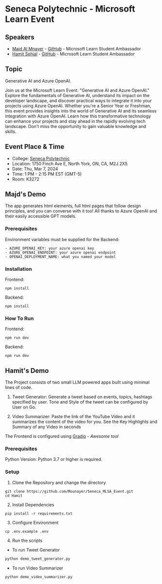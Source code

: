 # Seneca Polytechnic - Microsoft Learn Event

## Speakers

- [Majd Al Mnayer](https://mvp.microsoft.com/en-US/studentambassadors/profile/a9c7e159-8323-4ec9-8804-21f67fce6a1e) - [GitHub](https://github.com/Mounayer) - Microsoft Learn Student Ambassador
- [Hamit Sehjal](https://mvp.microsoft.com/en-US/studentambassadors/profile/359c1cbf-2337-4cd7-ba06-ffa7923900ff) - [GitHub](https://github.com/hamitsehjal) - Microsoft Learn Student Ambassador

## Topic

Generative AI and Azure OpenAI.

Join us at the Microsoft Learn Event: "Generative AI and Azure OpenAI." Explore the fundamentals of Generative AI, understand its impact on the developer landscape, and discover practical ways to integrate it into your projects using Azure OpenAI. Whether you're a Senior Year or Freshman, this event provides insights into the world of Generative AI and its seamless integration with Azure OpenAI. Learn how this transformative technology can enhance your projects and stay ahead in the rapidly evolving tech landscape. Don't miss the opportunity to gain valuable knowledge and skills.

## Event Place & Time

- College: [Seneca Polytechnic](https://www.senecapolytechnic.ca/home.html)
- Location: 1750 Finch Ave E, North York, ON, CA, M2J 2X5
- Date: Thu, Mar 7, 2024
- Time: 1 PM - 2:15 PM EST (GMT-5)
- Room: K3272

## Majd's Demo

The app generates html elements, full html pages that follow design principles, and you can converse with it too! All thanks to Azure OpenAI and their easily accessible GPT models.

### Prerequisites

Environment variables must be supplied for the Backend:

    - AZURE_OPENAI_KEY: your azure openai key
    - AZURE_OPENAI_ENDPOINT: your azure openai endpoint
    - OPENAI_DEPLOYMENT_NAME: what you named your model

### Installation

Frontend:

    npm install

Backend:

    npm install

### How To Run

Frontend:

    npm run dev

Backend:

    npm run dev

## Hamit's Demo
The Project consists of two small LLM powered apps built using minimal lines of code.

1. Tweet Generator: Generate a tweet based on events, topics, hashtags specified by user. Tone and Style of the tweet can be configured by User on Go.

2. Video Summarizer: Paste the link of the YouTube Video and it summarizes the content of the video for you. See the Key Highlights and Summary of any Video in seconds

The Frontend is configured using [Gradio](https://www.gradio.app) - *Awesome tool*
### Prerequisites

Python Version:
Python 3.7 or higher is required.

### Setup
1. Clone the Repository and change the directory
```
git clone https://github.com/Mounayer/Seneca_MLSA_Event.git
cd Hamit
```

2. Install Dependencies
```
pip install -r requirements.txt
```

3. Configure Environment
```
cp .env.example .env
```

4. Run the scripts
- To run Tweet Generator
```python
python demo_tweet_generator.py
```
- To run Video Summarizer
```python
python demo_video_summarizer.py
```